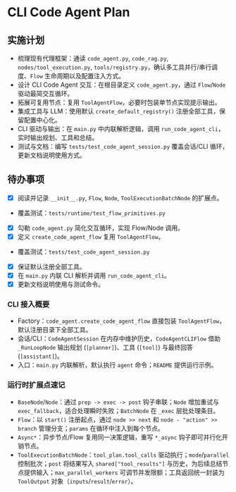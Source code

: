 # CLI Code Agent Plan

## 实施计划
- 梳理现有代理框架：通读 `code_agent.py`, `code_rag.py`, `nodes/tool_execution.py`, `tools/registry.py`，确认多工具并行/串行调度、`Flow` 生命周期以及配置注入方式。
- 设计 CLI Code Agent 交互：在根目录定义 `code_agent.py`，通过 `Flow`/`Node` 驱动最简交互循环。
- 拓展可复用节点：复用 `ToolAgentFlow`，必要时包装单节点实现提示输出。
- 集成工具与 LLM：使用默认 `create_default_registry()` 注册全部工具，保留配置中心化。
- CLI 驱动与输出：在 `main.py` 中内联解析逻辑，调用 `run_code_agent_cli`，实时输出规划、工具和总结。
- 测试与文档：编写 `tests/test_code_agent_session.py` 覆盖会话/CLI 循环，更新文档说明使用方式。

## 待办事项
- [x] 阅读并记录 `__init__.py`, `Flow`, `Node`, `ToolExecutionBatchNode` 的扩展点。
- 覆盖测试：`tests/runtime/test_flow_primitives.py`
- [x] 勾勒 `code_agent.py` 简化交互循环，实现 Flow/Node 调用。
- [x] 定义 `create_code_agent_flow` 复用 `ToolAgentFlow`。
- 覆盖测试：`tests/test_code_agent_session.py`
- [x] 保证默认注册全部工具。
- [x] 在 `main.py` 内联 CLI 解析并调用 `run_code_agent_cli`。
- [x] 更新文档说明使用与测试命令。

### CLI 接入概要
- Factory：`code_agent.create_code_agent_flow` 直接包装 `ToolAgentFlow`，默认注册目录下全部工具。
- 会话/CLI：`CodeAgentSession` 在内存中维护历史，`CodeAgentCLIFlow` 借助 `_RunLoopNode` 输出规划 (`[planner]`)、工具 (`[tool]`) 与最终回答 (`[assistant]`)。
- 入口：`main.py` 内联解析，默认执行 `agent` 命令；`README` 提供运行示例。

### 运行时扩展点速记
- `BaseNode`/`Node`：通过 `prep -> exec -> post` 钩子串联；`Node` 增加重试与 `exec_fallback`，适合处理瞬时失败；`BatchNode` 在 `_exec` 层批处理条目。
- `Flow`：以 `start()` 注册起点，通过 `node >> next` 和 `node - "action" >> branch` 管理分支；`params` 在循环中注入到每个节点。
- `Async*`：异步节点/Flow 复用同一决策逻辑，重写 `*_async` 钩子即可并行化开销节点。
- `ToolExecutionBatchNode`：`tool_plan.tool_calls` 驱动执行；`mode`/`parallel` 控制批次；`post` 将结果写入 `shared["tool_results"]` 与历史，为后续总结节点提供输入；`max_parallel_workers` 可调节并发限额；工具返回统一封装为 `ToolOutput` 对象（`inputs`/`result`/`error`）。
